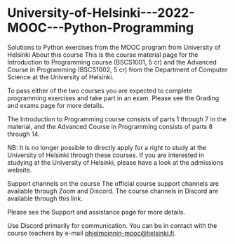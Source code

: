 # University-of-Helsinki---2022-MOOC---Python-Programming
Solutions to Python exercises from the MOOC program from University of Helsinki
About this course
This is the course material page for the Introduction to Programming course (BSCS1001, 5 cr) and the Advanced Course in Programming (BSCS1002, 5 cr) from the Department of Computer Science at the University of Helsinki.

To pass either of the two courses you are expected to complete programming exercises and take part in an exam. Please see the Grading and exams page for more details.

The Introduction to Programming course consists of parts 1 through 7 in the material, and the Advanced Course in Programming consists of parts 8 through 14.

NB: It is no longer possible to directly apply for a right to study at the University of Helsinki through these courses. If you are interested in studying at the University of Helsinki, please have a look at the admissions website.

Support channels on the course
The official course support channels are available through Zoom and Discord. The course channels in Discord are available through this link.

Please see the Support and assistance page for more details.

Use Discord primarily for communication. You can be in contact with the course teachers by e-mail ohjelmoinnin-mooc@helsinki.fi.
